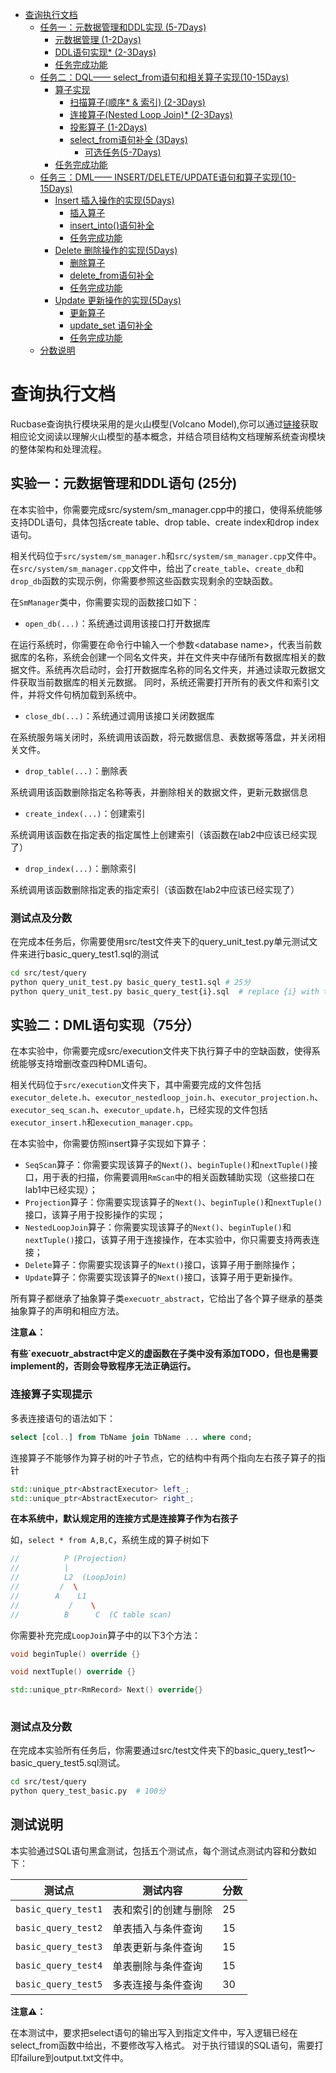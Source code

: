 <!-- START doctoc generated TOC please keep comment here to allow auto update -->
<!-- DON'T EDIT THIS SECTION, INSTEAD RE-RUN doctoc TO UPDATE -->

- [查询执行文档](#%E6%9F%A5%E8%AF%A2%E6%89%A7%E8%A1%8C%E6%96%87%E6%A1%A3)
  - [任务一：元数据管理和DDL实现 (5-7Days)](#%E4%BB%BB%E5%8A%A1%E4%B8%80%E5%85%83%E6%95%B0%E6%8D%AE%E7%AE%A1%E7%90%86%E5%92%8Cddl%E5%AE%9E%E7%8E%B0-5-7days)
    - [元数据管理 (1-2Days)](#%E5%85%83%E6%95%B0%E6%8D%AE%E7%AE%A1%E7%90%86-1-2days)
    - [DDL语句实现* (2-3Days)](#ddl%E8%AF%AD%E5%8F%A5%E5%AE%9E%E7%8E%B0-2-3days)
    - [任务完成功能](#%E4%BB%BB%E5%8A%A1%E5%AE%8C%E6%88%90%E5%8A%9F%E8%83%BD)
  - [任务二：DQL—— select_from语句和相关算子实现(10-15Days)](#%E4%BB%BB%E5%8A%A1%E4%BA%8Cdql-select_from%E8%AF%AD%E5%8F%A5%E5%92%8C%E7%9B%B8%E5%85%B3%E7%AE%97%E5%AD%90%E5%AE%9E%E7%8E%B010-15days)
    - [算子实现](#%E7%AE%97%E5%AD%90%E5%AE%9E%E7%8E%B0)
      - [扫描算子(顺序* & 索引) (2-3Days)](#%E6%89%AB%E6%8F%8F%E7%AE%97%E5%AD%90%E9%A1%BA%E5%BA%8F--%E7%B4%A2%E5%BC%95-2-3days)
      - [连接算子(Nested Loop Join)* (2-3Days)](#%E8%BF%9E%E6%8E%A5%E7%AE%97%E5%AD%90nested-loop-join-2-3days)
      - [投影算子 (1-2Days)](#%E6%8A%95%E5%BD%B1%E7%AE%97%E5%AD%90-1-2days)
      - [select_from语句补全 (3Days)](#select_from%E8%AF%AD%E5%8F%A5%E8%A1%A5%E5%85%A8-3days)
        - [可选任务(5-7Days)](#%E5%8F%AF%E9%80%89%E4%BB%BB%E5%8A%A15-7days)
    - [任务完成功能](#%E4%BB%BB%E5%8A%A1%E5%AE%8C%E6%88%90%E5%8A%9F%E8%83%BD-1)
  - [任务三：DML—— INSERT/DELETE/UPDATE语句和算子实现(10-15Days)](#%E4%BB%BB%E5%8A%A1%E4%B8%89dml-insertdeleteupdate%E8%AF%AD%E5%8F%A5%E5%92%8C%E7%AE%97%E5%AD%90%E5%AE%9E%E7%8E%B010-15days)
    - [Insert 插入操作的实现(5Days)](#insert-%E6%8F%92%E5%85%A5%E6%93%8D%E4%BD%9C%E7%9A%84%E5%AE%9E%E7%8E%B05days)
      - [插入算子](#%E6%8F%92%E5%85%A5%E7%AE%97%E5%AD%90)
      - [insert_into()语句补全](#insert_into%E8%AF%AD%E5%8F%A5%E8%A1%A5%E5%85%A8)
      - [任务完成功能](#%E4%BB%BB%E5%8A%A1%E5%AE%8C%E6%88%90%E5%8A%9F%E8%83%BD-2)
    - [Delete 删除操作的实现(5Days)](#delete-%E5%88%A0%E9%99%A4%E6%93%8D%E4%BD%9C%E7%9A%84%E5%AE%9E%E7%8E%B05days)
      - [删除算子](#%E5%88%A0%E9%99%A4%E7%AE%97%E5%AD%90)
      - [delete_from语句补全](#delete_from%E8%AF%AD%E5%8F%A5%E8%A1%A5%E5%85%A8)
      - [任务完成功能](#%E4%BB%BB%E5%8A%A1%E5%AE%8C%E6%88%90%E5%8A%9F%E8%83%BD-3)
    - [Update 更新操作的实现(5Days)](#update-%E6%9B%B4%E6%96%B0%E6%93%8D%E4%BD%9C%E7%9A%84%E5%AE%9E%E7%8E%B05days)
      - [更新算子](#%E6%9B%B4%E6%96%B0%E7%AE%97%E5%AD%90)
      - [update_set 语句补全](#update_set-%E8%AF%AD%E5%8F%A5%E8%A1%A5%E5%85%A8)
      - [任务完成功能](#%E4%BB%BB%E5%8A%A1%E5%AE%8C%E6%88%90%E5%8A%9F%E8%83%BD-4)
  - [分数说明](#%E5%88%86%E6%95%B0%E8%AF%B4%E6%98%8E)

<!-- END doctoc generated TOC please keep comment here to allow auto update -->

# 查询执行文档

Rucbase查询执行模块采用的是火山模型(Volcano Model),你可以通过[链接](https://www.computer.org/csdl/journal/tk/1994/01/k0120/13rRUwI5TRe)获取相应论文阅读以理解火山模型的基本概念，并结合项目结构文档理解系统查询模块的整体架构和处理流程。

## 实验一：元数据管理和DDL语句 (25分)

在本实验中，你需要完成src/system/sm_manager.cpp中的接口，使得系统能够支持DDL语句，具体包括create table、drop table、create index和drop index语句。

相关代码位于`src/system/sm_manager.h`和`src/system/sm_manager.cpp`文件中。在`src/system/sm_manager.cpp`文件中，给出了`create_table`、`create_db`和`drop_db`函数的实现示例，你需要参照这些函数实现剩余的空缺函数。

在`SmManager`类中，你需要实现的函数接口如下：
- `open_db(...)`：系统通过调用该接口打开数据库

在运行系统时，你需要在命令行中输入一个参数\<database name\>，代表当前数据库的名称，系统会创建一个同名文件夹，并在文件夹中存储所有数据库相关的数据文件。系统再次启动时，会打开数据库名称的同名文件夹，并通过读取元数据文件获取当前数据库的相关元数据。
同时，系统还需要打开所有的表文件和索引文件，并将文件句柄加载到系统中。

- `close_db(...)`：系统通过调用该接口关闭数据库

在系统服务端关闭时，系统调用该函数，将元数据信息、表数据等落盘，并关闭相关文件。

- `drop_table(...)`：删除表

系统调用该函数删除指定名称等表，并删除相关的数据文件，更新元数据信息

- `create_index(...)`：创建索引

系统调用该函数在指定表的指定属性上创建索引（该函数在lab2中应该已经实现了）

- `drop_index(...)`：删除索引

系统调用该函数删除指定表的指定索引（该函数在lab2中应该已经实现了）

### 测试点及分数

在完成本任务后，你需要使用src/test文件夹下的query_unit_test.py单元测试文件来进行basic_query_test1.sql的测试

```bash
cd src/test/query
python query_unit_test.py basic_query_test1.sql # 25分
python query_unit_test.py basic_query_test{i}.sql  # replace {i} with the desired test file index
```


## 实验二：DML语句实现（75分）

在本实验中，你需要完成src/execution文件夹下执行算子中的空缺函数，使得系统能够支持增删改查四种DML语句。

相关代码位于`src/execution`文件夹下，其中需要完成的文件包括`executor_delete.h`、`executor_nestedloop_join.h`、`executor_projection.h`、`executor_seq_scan.h`、`executor_update.h`，已经实现的文件包括`executor_insert.h`和`execution_manager.cpp`。

在本实验中，你需要仿照insert算子实现如下算子：

- `SeqScan`算子：你需要实现该算子的`Next()`、`beginTuple()`和`nextTuple()`接口，用于表的扫描，你需要调用`RmScan`中的相关函数辅助实现（这些接口在lab1中已经实现）；
- `Projection`算子：你需要实现该算子的`Next()`、`beginTuple()`和`nextTuple()`接口，该算子用于投影操作的实现；
- `NestedLoopJoin`算子：你需要实现该算子的`Next()`、`beginTuple()`和`nextTuple()`接口，该算子用于连接操作，在本实验中，你只需要支持两表连接；
- `Delete`算子：你需要实现该算子的`Next()`接口，该算子用于删除操作；
- `Update`算子：你需要实现该算子的`Next()`接口，该算子用于更新操作。

所有算子都继承了抽象算子类`execuotr_abstract`，它给出了各个算子继承的基类抽象算子的声明和相应方法。

**注意⚠️：**

**有些`execuotr_abstract中定义的虚函数在子类中没有添加TODO，但也是需要implement的，否则会导致程序无法正确运行。**


### 连接算子实现提示

多表连接语句的语法如下：

```sql
select [col..] from TbName join TbName ... where cond; 
```

连接算子不能够作为算子树的叶子节点，它的结构中有两个指向左右孩子算子的指针

```cpp
std::unique_ptr<AbstractExecutor> left_;
std::unique_ptr<AbstractExecutor> right_;
```

**在本系统中，默认规定用的连接方式是连接算子作为右孩子**

如，`select * from A,B,C`，系统生成的算子树如下

```cpp
//          P (Projection)
//          |
//          L2  (LoopJoin)
//         /  \
//        A    L1
//           /    \
//          B      C  (C table scan)
```

你需要补充完成`LoopJoin`算子中的以下3个方法：

```cpp
void beginTuple() override {}

void nextTuple() override {}

std::unique_ptr<RmRecord> Next() override{}
    
```

### 测试点及分数

在完成本实验所有任务后，你需要通过src/test文件夹下的basic_query_test1～basic_query_test5.sql测试。

```bash
cd src/test/query
python query_test_basic.py  # 100分
```


## 测试说明

本实验通过SQL语句黑盒测试，包括五个测试点，每个测试点测试内容和分数如下：

| **测试点**     | **测试内容**      | **分数**      |
| ------------- | ----------------- | ------------- |
| `basic_query_test1` | 表和索引的创建与删除  | 25 |
| `basic_query_test2` | 单表插入与条件查询    | 15 |
| `basic_query_test3` | 单表更新与条件查询    | 15 |
| `basic_query_test4` | 单表删除与条件查询    | 15 |
| `basic_query_test5` | 多表连接与条件查询    | 30 |

**注意⚠️：**

在本测试中，要求把select语句的输出写入到指定文件中，写入逻辑已经在select_from函数中给出，不要修改写入格式。
对于执行错误的SQL语句，需要打印failure到output.txt文件中。
